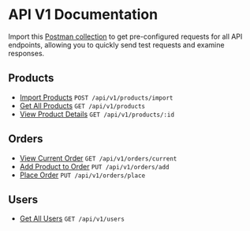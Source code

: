 # API V1 Documentation

Import this [Postman collection](https://github.com/buithehoa/tablecheck_dpe/blob/main/docs/postman_collection.json) to get pre-configured requests for all API endpoints, allowing you to quickly send test requests and examine responses.

## Products
* [Import Products](products/import.md) `POST /api/v1/products/import`
* [Get All Products](products/index.md) `GET /api/v1/products`
* [View Product Details](products/show.md) `GET /api/v1/products/:id`

## Orders
* [View Current Order](orders/current.md) `GET /api/v1/orders/current`
* [Add Product to Order](orders/add.md) `PUT /api/v1/orders/add`
* [Place Order](orders/place.md) `PUT /api/v1/orders/place`

## Users
* [Get All Users](users/index.md) `GET /api/v1/users`
